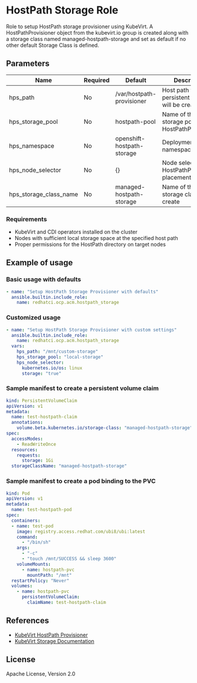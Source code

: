 # HostPath Storage Role

Role to setup HostPath storage provisioner using KubeVirt. A HostPathProvisioner object from the kubevirt.io group is created along with a storage class named managed-hostpath-storage and set as default if no other default Storage Class is defined.

## Parameters

Name                        | Required  | Default                | Description
--------------------------- |-----------|------------------------|--------------------------------------
hps_path                    | No        | /var/hostpath-provisioner | Host path where persistent volumes will be created
hps_storage_pool            | No        | hostpath-pool          | Name of the storage pool for the HostPathProvisioner
hps_namespace               | No        | openshift-hostpath-storage | Deployment namespace
hps_node_selector           | No        | {}                     | Node selector for HostPathProvisioner placement
hps_storage_class_name      | No        | managed-hostpath-storage | Name of the storage class to create

### Requirements

* KubeVirt and CDI operators installed on the cluster
* Nodes with sufficient local storage space at the specified host path
* Proper permissions for the HostPath directory on target nodes

## Example of usage

### Basic usage with defaults
```yaml
- name: "Setup HostPath Storage Provisioner with defaults"
  ansible.builtin.include_role:
    name: redhatci.ocp.acm.hostpath_storage
```

### Customized usage
```yaml
- name: "Setup HostPath Storage Provisioner with custom settings"
  ansible.builtin.include_role:
    name: redhatci.ocp.acm.hostpath_storage
  vars:
    hps_path: "/mnt/custom-storage"
    hps_storage_pool: "local-storage"
    hps_node_selector:
      kubernetes.io/os: linux
      storage: "true"
```

### Sample manifest to create a persistent volume claim
```yaml
kind: PersistentVolumeClaim
apiVersion: v1
metadata:
  name: test-hostpath-claim
  annotations:
    volume.beta.kubernetes.io/storage-class: "managed-hostpath-storage"
spec:
  accessModes:
    - ReadWriteOnce
  resources:
    requests:
      storage: 1Gi
  storageClassName: "managed-hostpath-storage"
```

### Sample manifest to create a pod binding to the PVC
```yaml
kind: Pod
apiVersion: v1
metadata:
  name: test-hostpath-pod
spec:
  containers:
  - name: test-pod
    image: registry.access.redhat.com/ubi8/ubi:latest
    command:
      - "/bin/sh"
    args:
      - "-c"
      - "touch /mnt/SUCCESS && sleep 3600"
    volumeMounts:
      - name: hostpath-pvc
        mountPath: "/mnt"
  restartPolicy: "Never"
  volumes:
    - name: hostpath-pvc
      persistentVolumeClaim:
        claimName: test-hostpath-claim
```

## References

* [KubeVirt HostPath Provisioner](https://github.com/kubevirt/hostpath-provisioner)
* [KubeVirt Storage Documentation](https://kubevirt.io/user-guide/storage/)

## License
Apache License, Version 2.0 